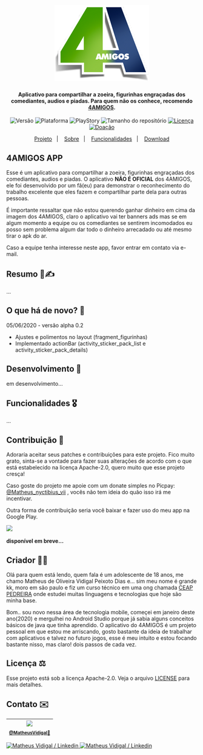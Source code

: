 <h1 align="center">
  <br>
    <a href="https://www.youtube.com/channel/UCYM04a9yva0wMQ7bPlii4rg">
      <img src="images/b_logo_4_amigos.png" width="250">
    </a>
  <!--<br>4AMIGOS<br>-->
</h1>
<h4 align="center">Aplicativo para compartilhar a zoeira, figurinhas engraçadas dos comediantes, audios e piadas. Para quem não os conhece, recomendo <a href="https://www.youtube.com/channel/UCYM04a9yva0wMQ7bPlii4rg" target="_blank">4AMIGOS</a>.</h4>
<p align="center">
  <img alt="Versão" src="https://img.shields.io/static/v1?label=Version&message=alpha-0.2&color=greeen&labelColor=000000">
  <img alt="Plataforma" src="https://img.shields.io/static/v1?label=Platform&message=Android&color=greeen&labelColor=000000">
  <img alt="PlayStory" src="https://img.shields.io/static/v1?label=App&message=No-published&color=greeen&labelColor=000000">
  <img alt="Tamanho do repositório" src="https://img.shields.io/github/repo-size/NyctibiusVII/Sistema-de-seguranca-a-laser?color=darkblue&labelColor=000000">
  <a href="https://github.com/NyctibiusVII/4AMIGOS-app/blob/master/LICENSE">
    <img alt="Licença" src="https://img.shields.io/static/v1?label=License&message=Apache-2.0&color=darkblue&labelColor=000000">
  </a>
  <a href="https://picpay.me/Matheus_nyctibius_vii">
    <img alt="Doação" src="https://img.shields.io/static/v1?label=$&message=Donate&color=ff69b4&labelColor=000000">
  </a>
</p>
<p align="center">
  <a href="#4amigos-app">Projeto</a>&nbsp;&nbsp;&nbsp;|&nbsp;&nbsp;&nbsp;
  <a href="#resumo-%EF%B8%8F">Sobre</a>&nbsp;&nbsp;&nbsp;|&nbsp;&nbsp;&nbsp;
  <a href="#funcionalidades-%EF%B8%8F">Funcionalidades</a>&nbsp;&nbsp;&nbsp;|&nbsp;&nbsp;&nbsp;
  <a href="">Download</a>
</p>

## 4AMIGOS APP
Esse é um aplicativo para compartilhar a zoeira, figurinhas engraçadas dos comediantes, audios e piadas.
O aplicativo **NÃO É OFICIAL** dos 4AMIGOS, ele foi desenvolvido por um fã(eu) para demonstrar o reconhecimento do trabalho excelente que eles fazem e compartilhar parte dela para outras pessoas.

É importante ressaltar que não estou querendo ganhar dinheiro em cima da imagem dos 4AMIGOS, claro o aplicativo vai ter banners ads mas se em algum momento a equipe ou os comediantes se sentirem incomodados eu posso sem problema algum dar todo o dinheiro arrecadado ou até mesmo tirar o apk do ar.

Caso a equipe tenha interesse neste app, favor entrar em contato via e-mail.

## Resumo 📃✍️
...

## O que há de novo? 🤔
05/06/2020 - versão alpha 0.2
- Ajustes e polimentos no layout (fragment_figurinhas)
- Implementado actionBar (activity_sticker_pack_list e activity_sticker_pack_details)

## Desenvolvimento 🔨
em desenvolvimento...

## Funcionalidades 🎖️
...

## Contribuição 💭
Adoraría aceitar seus patches e contribuições para este projeto. Fico muito grato, sinta-se a vontade para fazer suas alterações de acordo com o que está estabelecido na licença Apache-2.0, quero muito que esse projeto cresça!

Caso goste do projeto me apoie com um donate simples no Picpay: <a href="https://picpay.me/Matheus_nyctibius_vii">@Matheus_nyctibius_vii</a> , vocês não tem ideia do quão isso irá me incentivar. 

Outra forma de contribuição seria você baixar e fazer uso do meu app na Google Play.

<a href="">
	<img src="https://user-images.githubusercontent.com/52816125/81919299-0d682a80-95ae-11ea-9616-29ef04d36769.png" width="160">
</a>

**disponível em breve...**

## Criador 👨‍💻
Olá para quem está lendo, quem fala é um adolescente de 18 anos, me chamo Matheus de Oliveira Vidigal Peixoto Dias e... sim meu nome é grande kk, moro em são paulo e fiz um curso técnico em uma ong chamada [CEAP PEDREIRA](https://pedreira.org/) onde estudei muitas linguagens e tecnologias que hoje são minha base. 

Bom.. sou novo nessa área de tecnologia mobile, começei em janeiro deste ano(2020) e mergulhei no Android Studio porque já sabia alguns conceitos básicos de java que tinha aprendido. O aplicativo do 4AMIGOS é um projeto pessoal em que estou me arriscando, gosto bastante da ideia de trabalhar com aplicativos e talvez no futuro jogos, esse é meu intuito e estou focando bastante nisso, mas claro! dois passos de cada vez.

## Licença ⚖️
Esse projeto está sob a licença Apache-2.0. Veja o arquivo [LICENSE](https://github.com/NyctibiusVII/4AMIGOS-app/blob/master/LICENSE) para mais detalhes.

## Contato ✉️
| <img src="https://user-images.githubusercontent.com/52816125/90341686-05b68880-dfd8-11ea-969c-70c9ce9d0278.jpg" width=100><br><sub><a href="https://www.instagram.com/nyctibius_vii/?hl=pt-br">@MatheusVidigal🦊</a></sub> |
| :---: |

<p align="left">	
   <a href="https://www.linkedin.com/in/matheus-vidigal-nyctibiusvii/">
      <img alt="Matheus Vidigal / Linkedin" src="https://img.shields.io/badge/-Matheus Vidigal-greeen?style=flat&logo=Linkedin&logoColor=white" />
   </a>
   <a href="https://mail.google.com/mail/u/1/#inbox?compose=GTvVlcSGLCKpKJfwPsKKqzXBplKkGtCLvCQcFWdWxCxQFfkHzzjVkgzrMFPBgKBmWFHvrjrCsMqSH">
      <img alt="Matheus Vidigal / Linkedin" src="https://img.shields.io/badge/-Matheus Vidigal-darkblue?style=flat&logo=Gmail&logoColor=white" />
   </a>
</p>